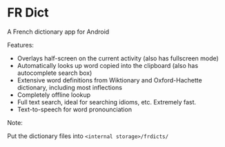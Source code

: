 # FR Dict

A French dictionary app for Android

Features:

 - Overlays half-screen on the current activity (also has fullscreen mode)
 - Automatically looks up word copied into the clipboard (also has autocomplete search box)
 - Extensive word definitions from Wiktionary and Oxford-Hachette dictionary, including most inflections 
 - Completely offline lookup
 - Full text search, ideal for searching idioms, etc. Extremely fast.
 - Text-to-speech for word pronounciation

 Note:

 Put the dictionary files into `<internal storage>/frdicts/`
